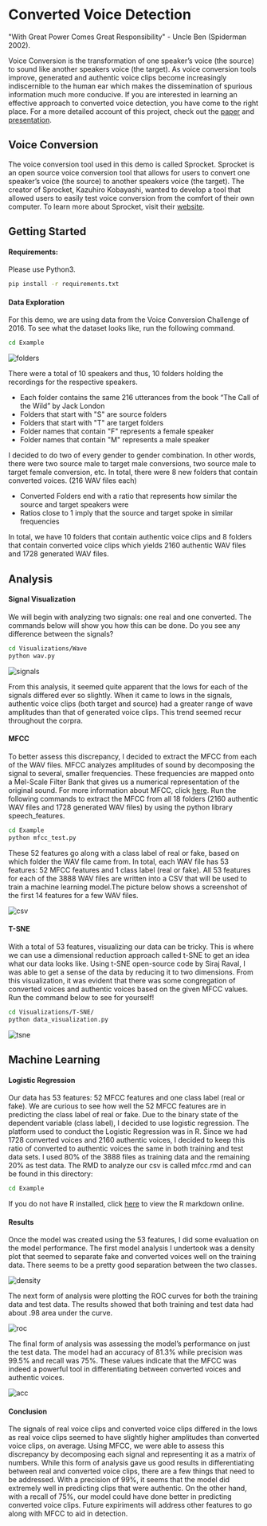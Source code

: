 # Converted Voice Detection

"With Great Power Comes Great Responsibility" - Uncle Ben (Spiderman 2002). 

Voice Conversion is the transformation of one speaker’s voice (the source) to sound like another speakers voice (the target). 
As voice conversion tools improve, generated and authentic voice clips become increasingly indiscernible to the human ear which makes the dissemination of spurious information much more conducive.  If you are interested in learning an effective approach to converted voice detection, you have come to the right place. For a more detailed account of this project, check out the [paper](https://github.com/ciads-ut/converted-voice-detection/blob/master/Paper%20%26%20Presentation/paper.pdf)
and [presentation](https://github.com/ciads-ut/converted-voice-detection/blob/master/Paper%20%26%20Presentation/Voice_Conversion_Presentation.pdf).

## Voice Conversion
The voice conversion tool used in this demo is called Sprocket. Sprocket is an open source voice conversion tool that allows for users to convert one speaker’s voice (the source) to another speakers voice (the target). The creator of Sprocket, Kazuhiro Kobayashi, wanted to develop a tool that allowed users to easily test voice conversion from the comfort of their own computer. To learn more about Sprocket, visit their [website](https://github.com/k2kobayashi/sprocket).

## Getting Started
#### Requirements:
Please use Python3.
```sh
pip install -r requirements.txt
```
#### Data Exploration
For this demo, we are using data from the Voice Conversion Challenge of 2016. To see what the dataset looks like, run the following command.
```sh
cd Example
```
![folders](https://github.com/ciads-ut/converted-voice-detection/blob/master/Visualizations/folders.PNG)

There were a total of 10 speakers and thus, 10 folders holding the recordings for the respective speakers.
  - Each folder contains the same 216 utterances from the book “The Call of the Wild” by Jack London
  - Folders that start with "S" are source folders
  - Folders that start with "T" are target folders
  - Folder names that contain "F" represents a female speaker
  - Folder names that contain "M" represents a male speaker

I decided to do two of every gender to gender combination. In other words, there were two source male to target male conversions, two source male to target female conversion, etc. In total, there were 8 new folders that contain converted voices. (216 WAV files each)
- Converted Folders end with a ratio that represents how similar the source and target speakers were
- Ratios close to 1 imply that the source and target spoke in similar frequencies

In total, we have 10 folders that contain authentic voice clips and 8 folders that contain converted voice clips which yields 2160 authentic WAV files and 1728 generated WAV files.
## Analysis
#### Signal Visualization
We will begin with analyzing two signals: one real and one converted. The commands below will show you how this can be done. Do you see any difference between the signals?
```sh
cd Visualizations/Wave
python wav.py
```

![signals](https://github.com/ciads-ut/converted-voice-detection/blob/master/Visualizations/signals.png)


From this analysis, it seemed quite apparent that the lows for each of the signals differed ever so slightly. When it came to lows in the signals, authentic voice clips (both target and source) had a greater range of wave amplitudes than that of generated voice clips. This trend seemed recur throughout the corpra.

#### MFCC
To better assess this discrepancy, I decided to extract the MFCC from each of the WAV files. MFCC analyzes amplitudes of sound by decomposing the signal to several, smaller frequencies. These frequencies are mapped onto a Mel-Scale Filter Bank that gives us a numerical representation of the original sound. For more information about MFCC, click [here](https://en.wikipedia.org/wiki/Mel-frequency_cepstrum). Run the following commands to extract the MFCC from all 18 folders (2160 authentic WAV files and 1728 generated WAV files) by using the python library speech_features. 

```sh
cd Example
python mfcc_test.py
```

These 52 features go along with a class label of real or fake, based on which folder the WAV file came from. In total, each WAV file has 53 features: 52 MFCC features and 1 class label (real or fake). All 53 features for each of the 3888 WAV files are written into a CSV that will be used to train a machine learning model.The picture below shows a screenshot of the first 14 features for a few WAV files. 

![csv](https://github.com/ciads-ut/converted-voice-detection/blob/master/Visualizations/csv.PNG)


#### T-SNE
With a total of 53 features, visualizing our data can be tricky. This is where we can use a dimensional reduction approach called t-SNE to get an idea what our data looks like. Using t-SNE open-source code by Siraj Raval, I was able to get a sense of the data by reducing it to two dimensions. From this visualization, it was evident that there was some congregation of converted voices and authentic voices based on the given MFCC values. Run the command below to see for yourself!

```sh
cd Visualizations/T-SNE/
python data_visualization.py
```
![tsne](https://user-images.githubusercontent.com/25602219/44238346-f3e84380-a179-11e8-84db-ddcabdb323f9.png)

## Machine Learning

#### Logistic Regression
Our data has 53 features: 52 MFCC features and one class label (real or fake). We are curious to see how well the 52 MFCC features are in predicting the class label of real or fake. Due to the binary state of the dependent variable (class label), I decided to use logistic regression. The platform used to conduct the Logistic Regression was in R. Since we had 1728 converted voices and 2160 authentic voices, I decided to keep this ratio of converted to authentic voices the same in both training and test data sets. I used 80% of the 3888 files as training data and the remaining 20% as test data. The RMD to analyze our csv is called mfcc.rmd and can be found in this directory:

```sh
cd Example
```

If you do not have R installed, click [here](http://rpubs.com/v4lakers/mfcc) to view the R markdown online.

#### Results
Once the model was created using the 53 features, I did some evaluation on the model performance. The first model analysis I undertook was a density plot that seemed to separate fake and converted voices well on the training data. There seems to be a pretty good separation between the two classes. 

![density](https://github.com/ciads-ut/converted-voice-detection/blob/master/Visualizations/density.png)


The next form of analysis were plotting the ROC curves for both the training data and test data. The results showed that both training and test data had about .98 area under the curve.

![roc](https://github.com/ciads-ut/converted-voice-detection/blob/master/Visualizations/roc.png)


The final form of analysis was assessing the model’s performance on just the test data. The model had an accuracy of 81.3\% while precision was 99.5\% and recall was 75\%. These values indicate that the MFCC was indeed a powerful tool in differentiating between converted voices and authentic voices.


![acc](https://github.com/ciads-ut/converted-voice-detection/blob/master/Visualizations/acc.png)


#### Conclusion
The signals of real voice clips and converted voice clips differed in the lows as real voice clips seemed to have slightly higher amplitudes than converted voice clips, on average. Using MFCC, we were able to assess this discrepancy by decomposing each signal and representing it as a matrix of numbers. While this form of analysis gave us good results in differentiating between real and converted voice clips, there are a few things that need to be addressed. With a precision of 99\%, it seems that the model did extremely well in predicting clips that were authentic. On the other hand, with a recall of 75\%, our model could have done better in predicting converted voice clips. Future expiriments will address other features to go along with MFCC to aid in detection.

